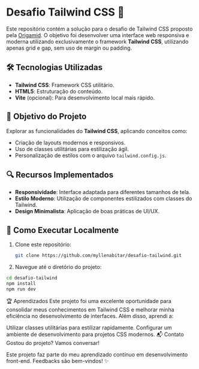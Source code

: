 # Desafio Tailwind CSS 🚀

Este repositório contém a solução para o desafio de Tailwind CSS proposto pela [Origamid](https://www.origamid.com/). O objetivo foi desenvolver uma interface web responsiva e moderna utilizando exclusivamente o framework **Tailwind CSS**, utilizando apenas grid e gap, sem uso de margin ou padding.

## 🛠️ Tecnologias Utilizadas

- **Tailwind CSS**: Framework CSS utilitário.  
- **HTML5**: Estruturação do conteúdo.  
- **Vite** (opcional): Para desenvolvimento local mais rápido.  

## 🎯 Objetivo do Projeto

Explorar as funcionalidades do **Tailwind CSS**, aplicando conceitos como:  
- Criação de layouts modernos e responsivos.  
- Uso de classes utilitárias para estilização ágil.  
- Personalização de estilos com o arquivo `tailwind.config.js`.  

## 🔍 Recursos Implementados

- **Responsividade**: Interface adaptada para diferentes tamanhos de tela.  
- **Estilo Moderno**: Utilização de componentes estilizados com classes do Tailwind.  
- **Design Minimalista**: Aplicação de boas práticas de UI/UX.  



## 🚀 Como Executar Localmente

1. Clone este repositório:
   ```bash
   git clone https://github.com/myllenabitar/desafio-tailwind.git
2. Navegue até o diretório do projeto:
 ```bash
cd desafio-tailwind
npm install
npm run dev
 ```


🏆 Aprendizados
Este projeto foi uma excelente oportunidade para consolidar meus conhecimentos em Tailwind CSS e melhorar minha eficiência no desenvolvimento de interfaces. Além disso, aprendi a:

Utilizar classes utilitárias para estilizar rapidamente.
Configurar um ambiente de desenvolvimento para projetos CSS modernos.
📬 Contato
Gostou do projeto? Vamos conversar!


Este projeto faz parte do meu aprendizado contínuo em desenvolvimento front-end. Feedbacks são bem-vindos! ✨


